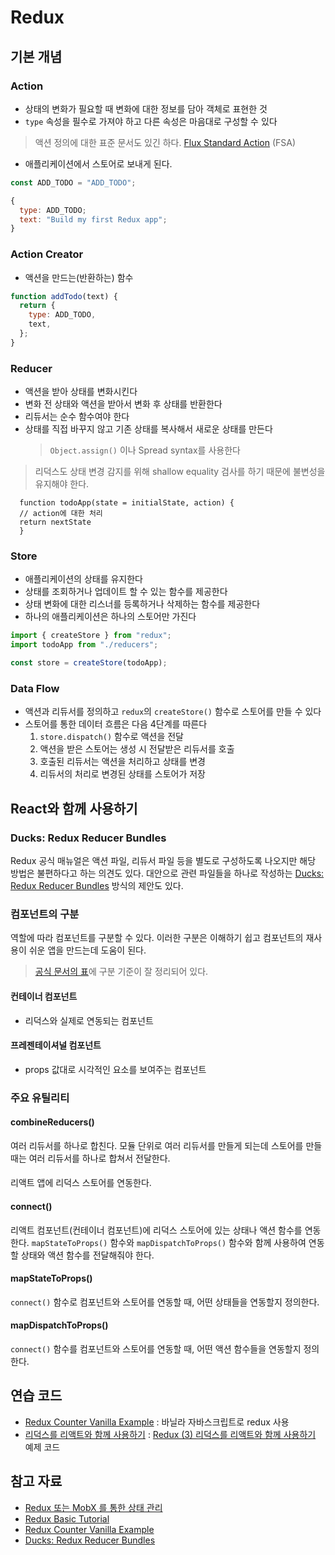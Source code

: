 # Redux

## 기본 개념

### Action

- 상태의 변화가 필요할 때 변화에 대한 정보를 담아 객체로 표현한 것
- `type` 속성을 필수로 가져야 하고 다른 속성은 마음대로 구성할 수 있다

> 액션 정의에 대한 표준 문서도 있긴 하다.
> [Flux Standard Action](https://github.com/redux-utilities/flux-standard-action#flux-standard-action) (FSA)

- 애플리케이션에서 스토어로 보내게 된다.

```js
const ADD_TODO = "ADD_TODO";

{
  type: ADD_TODO;
  text: "Build my first Redux app";
}
```

### Action Creator

- 액션을 만드는(반환하는) 함수

```js
function addTodo(text) {
  return {
    type: ADD_TODO,
    text,
  };
}
```

### Reducer

- 액션을 받아 상태를 변화시킨다
- 변화 전 상태와 액션을 받아서 변화 후 상태를 반환한다
- 리듀서는 순수 함수여야 한다
- 상태를 직접 바꾸지 않고 기존 상태를 복사해서 새로운 상태를 만든다
  > `Object.assign()` 이나 Spread syntax를 사용한다

> 리덕스도 상태 변경 감지를 위해 shallow equality 검사를 하기 때문에 불변성을 유지해야 한다.

```
  function todoApp(state = initialState, action) {
  // action에 대한 처리
  return nextState
  }
```

### Store

- 애플리케이션의 상태를 유지한다
- 상태를 조회하거나 업데이트 할 수 있는 함수를 제공한다
- 상태 변화에 대한 리스너를 등록하거나 삭제하는 함수를 제공한다
- 하나의 애플리케이션은 하나의 스토어만 가진다

```js
import { createStore } from "redux";
import todoApp from "./reducers";

const store = createStore(todoApp);
```

### Data Flow

- 액션과 리듀서를 정의하고 `redux`의 `createStore()` 함수로 스토어를 만들 수 있다
- 스토어를 통한 데이터 흐름은 다음 4단계를 따른다
  1. `store.dispatch()` 함수로 액션을 전달
  2. 액션을 받은 스토어는 생성 시 전달받은 리듀서를 호출
  3. 호출된 리듀서는 액션을 처리하고 상태를 변경
  4. 리듀서의 처리로 변경된 상태를 스토어가 저장

## React와 함께 사용하기

### Ducks: Redux Reducer Bundles

Redux 공식 매뉴얼은 액션 파일, 리듀서 파일 등을 별도로 구성하도록 나오지만 해당 방법은 불편하다고 하는 의견도 있다. 대안으로 관련 파일들을 하나로 작성하는 [Ducks: Redux Reducer Bundles](https://github.com/erikras/ducks-modular-redux) 방식의 제안도 있다.

### 컴포넌트의 구분

역할에 따라 컴포넌트를 구분할 수 있다. 이러한 구분은 이해하기 쉽고 컴포넌트의 재사용이 쉬운 앱을 만드는데 도움이 된다.

> [공식 문서의 표](https://redux.js.org/basics/usage-with-react#presentational-and-container-components)에 구분 기준이 잘 정리되어 있다.

#### 컨테이너 컴포넌트

- 리덕스와 실제로 연동되는 컴포넌트

#### 프레젠테이셔널 컴포넌트

- props 값대로 시각적인 요소를 보여주는 컴포넌트

### 주요 유틸리티

#### combineReducers()

여러 리듀서를 하나로 합친다. 모듈 단위로 여러 리듀서를 만들게 되는데 스토어를 만들때는 여러 리듀서를 하나로 합쳐서 전달한다.

#### <Provider>

리액트 앱에 리덕스 스토어를 연동한다.

#### connect()

리액트 컴포넌트(컨테이너 컴포넌트)에 리덕스 스토어에 있는 상태나 액션 함수를 연동한다. `mapStateToProps()` 함수와 `mapDispatchToProps()` 함수와 함께 사용하여 연동할 상태와 액션 함수를 전달해줘야 한다.

#### mapStateToProps()

`connect()` 함수로 컴포넌트와 스토어를 연동할 때, 어떤 상태들을 연동할지 정의한다.

#### mapDispatchToProps()

`connect()` 함수를 컴포넌트와 스토어를 연동할 때, 어떤 액션 함수들을 연동할지 정의한다.

## 연습 코드

- [Redux Counter Vanilla Example](./counter-vanilla) : 바닐라 자바스크립트로 redux 사용
- [리덕스를 리액트와 함께 사용하기](./velopert-react-redux) : [Redux (3) 리덕스를 리액트와 함께 사용하기](https://velog.io/@velopert/Redux-3-%EB%A6%AC%EB%8D%95%EC%8A%A4%EB%A5%BC-%EB%A6%AC%EC%95%A1%ED%8A%B8%EC%99%80-%ED%95%A8%EA%BB%98-%EC%82%AC%EC%9A%A9%ED%95%98%EA%B8%B0-nvjltahf5e) 예제 코드

## 참고 자료

- [Redux 또는 MobX 를 통한 상태 관리](https://velog.io/@velopert/series/redux-or-mobx)
- [Redux Basic Tutorial](https://redux.js.org/basics/basic-tutorial)
- [Redux Counter Vanilla Example](https://github.com/reduxjs/redux/tree/master/examples/counter-vanilla)
- [Ducks: Redux Reducer Bundles](https://github.com/erikras/ducks-modular-redux)
